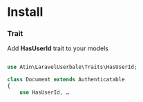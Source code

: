 # Install
### Trait
Add **HasUserId** trait to your models

```php

use Atin\LaravelUserbale\Traits\HasUserId;

class Document extends Authenticatable
{
    use HasUserId, …
```